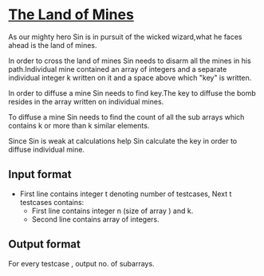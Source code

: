 # [The Land of Mines][link]

As our mighty hero Sin is in pursuit of the wicked wizard,what he faces ahead is the land of mines.

In order to cross the land of mines Sin needs to disarm all the mines in his path.Individual mine contained an array of integers and a separate individual integer k written on it and a space above which "key" is written.

In order to diffuse a mine Sin needs to find key.The key to diffuse the bomb resides in the array written on individual mines.

To diffuse a mine Sin needs to find the count of all the sub arrays which contains k or more than k similar elements.

Since Sin is weak at calculations help Sin calculate the key in order to diffuse individual mine.

## Input format

- First line contains integer t denoting number of testcases, Next t testcases contains:
  - First line contains integer n (size of array ) and k.
  - Second line contains array of integers.

## Output format

For every testcase , output no. of subarrays.

[link]: https://www.hackerearth.com/practice/algorithms/dynamic-programming/introduction-to-dynamic-programming-1/practice-problems/algorithm/raedada/
